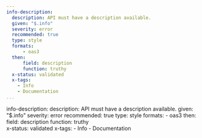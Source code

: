 ```yaml
---
info-description:
  description: API must have a description available.
  given: "$.info"
  severity: error
  recommended: true
  type: style
  formats:
      - oas3
  then:
      field: description
      function: truthy  
  x-status: validated
  x-tags:
    - Info
    - Documentation
...
```

info-description:
  description: API must have a description available.
  given: "$.info"
  severity: error
  recommended: true
  type: style
  formats:
      - oas3
  then:
      field: description
      function: truthy  
  x-status: validated
  x-tags:
    - Info
    - Documentation  